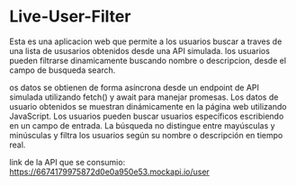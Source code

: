 # Live-User-Filter

Esta es una aplicacion web que permite a los usuarios buscar a traves de una lista de ususarios obtenidos desde una API simulada. los usuarios pueden filtrarse dinamicamente buscando nombre o descripcion, desde el campo de busqueda search.

os datos se obtienen de forma asíncrona desde un endpoint de API simulada utilizando fetch() y await para manejar promesas.
Los datos de usuario obtenidos se muestran dinámicamente en la página web utilizando JavaScript.
Los usuarios pueden buscar usuarios específicos escribiendo en un campo de entrada. La búsqueda no distingue entre mayúsculas y minúsculas y filtra los usuarios según su nombre o descripción en tiempo real.

link de la API que se consumio:  https://6674179975872d0e0a950e53.mockapi.io/user